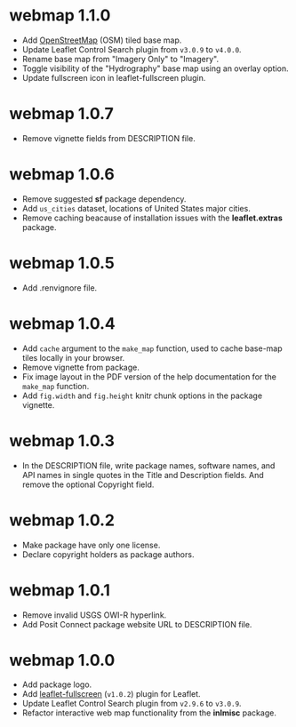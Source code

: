 # webmap 1.1.0

* Add [OpenStreetMap](https://www.openstreetmap.org/about) (OSM) tiled base map.
* Update Leaflet Control Search plugin from `v3.0.9` to `v4.0.0`.
* Rename base map from "Imagery Only" to "Imagery".
* Toggle visibility of the "Hydrography" base map using an overlay option.
* Update fullscreen icon in leaflet-fullscreen plugin.

# webmap 1.0.7

* Remove vignette fields from DESCRIPTION file.

# webmap 1.0.6

* Remove suggested **sf** package dependency.
* Add `us_cities` dataset, locations of United States major cities.
* Remove caching beacause of installation issues with the **leaflet.extras** package.

# webmap 1.0.5

* Add .renvignore file.

# webmap 1.0.4

* Add `cache` argument to the `make_map` function, used to cache base-map tiles locally in your browser.
* Remove vignette from package.
* Fix image layout in the PDF version of the help documentation for the `make_map` function.
* Add `fig.width` and `fig.height` knitr chunk options in the package vignette.

# webmap 1.0.3

* In the DESCRIPTION file, write package names, software names, and API names in single quotes in
  the Title and Description fields. And remove the optional Copyright field.

# webmap 1.0.2

* Make package have only one license.
* Declare copyright holders as package authors.

# webmap 1.0.1

* Remove invalid USGS OWI-R hyperlink.
* Add Posit Connect package website URL to DESCRIPTION file.

# webmap 1.0.0

* Add package logo.
* Add [leaflet-fullscreen](https://github.com/Leaflet/Leaflet.fullscreen) (`v1.0.2`) plugin for Leaflet.
* Update Leaflet Control Search plugin from `v2.9.6` to `v3.0.9`.
* Refactor interactive web map functionality from the **inlmisc** package.
